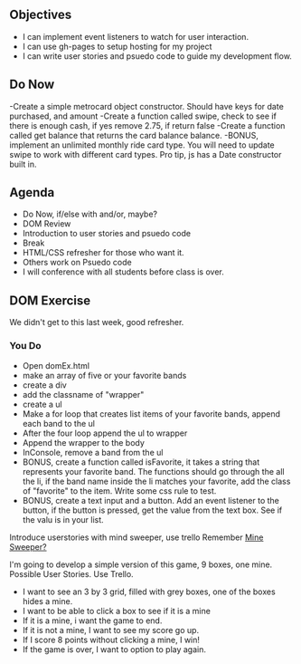 ## Objectives
- I can implement event listeners to watch for user interaction.
- I can use gh-pages to setup hosting for my project
- I can write user stories and psuedo code to guide my development flow.

## Do Now
-Create a simple metrocard object constructor. Should have keys for date purchased, and amount
-Create a function called swipe, check to see if there is enough cash, if yes remove 2.75, if return false
-Create a function called get balance that returns the card balance balance.
-BONUS, implement an unlimited monthly ride card type. You will need to update swipe to work with different card types. Pro tip, js has a Date constructor built in.

## Agenda
- Do Now, if/else with and/or, maybe?
- DOM Review
- Introduction to user stories and psuedo code
- Break
- HTML/CSS refresher for those who want it.
- Others work on Psuedo code
- I will conference with all students before class is over.

## DOM Exercise
We didn't get to this last week, good refresher.

### You Do
+ Open domEx.html
+ make an array of five or your favorite bands
+ create a div
+ add the classname of "wrapper"
+ create a ul
+ Make a for loop that creates list items of your favorite bands, append each band to the ul
+ After the four loop append the ul to wrapper
+ Append the wrapper to the body
+ InConsole, remove a band from the ul
+ BONUS, create a function called isFavorite, it takes a string that represents your favorite band. The functions should go through the all the li, if the band name inside the li matches your favorite, add the class of "favorite" to the item. Write some css rule to test.
+ BONUS, create a text input and a button. Add an event listener to the button, if the button is pressed, get the value from the text box. See if the valu is in your list.


Introduce userstories with mind sweeper, use trello
Remember [Mine Sweeper?](http://windows.microsoft.com/en-us/windows/minesweeper-how-to#1TC=windows-7)

I'm going to develop a simple version of this game, 9 boxes, one mine. Possible User Stories. Use Trello.
- I want to see an 3 by 3 grid, filled with grey boxes, one of the boxes hides a mine.
- I want to be able to click a box to see if it is a mine
- If it is a mine, i want the game to end.
- If it is not a mine, I want to see my score go up.
- If I score 8 points without clicking a mine, I win!
- If the game is over, I want to option to play again.